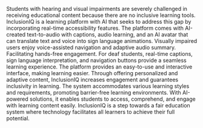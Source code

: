 Students with hearing and visual impairments are severely challenged in receiving educational content because there are no inclusive learning tools. InclusionIQ is a learning platform with AI that seeks to address this gap by incorporating real-time accessibility features. 
The platform comes with AI-created text-to-audio with captions, audio learning, and an AI avatar that can translate text and voice into sign language animations. 
Visually impaired users enjoy voice-assisted navigation and adaptive audio summary. Facilitating hands-free engagement.
For deaf students, real-time captions, sign language interpretation, and navigation buttons provide a seamless learning experience. 
The platform provides an easy-to-use and interactive interface, making learning easier. Through offering personalized and adaptive content, InclusionIQ increases engagement and guarantees inclusivity in learning. The system accommodates various learning styles and requirements, promoting barrier-free learning environments. With AI-powered solutions, it enables students to access, comprehend, and engage with learning content easily. 
InclusionIQ is a step towards a fair education system where technology facilitates all learners to achieve their full potential.

